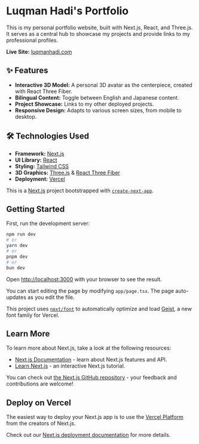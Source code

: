 # Luqman Hadi's Portfolio

This is my personal portfolio website, built with Next.js, React, and Three.js. It serves as a central hub to showcase my projects and provide links to my professional profiles.

**Live Site:** [luqmanhadi.com](https://luqmanhadi.com)

## ✨ Features

*   **Interactive 3D Model:** A personal 3D avatar as the centerpiece, created with React Three Fiber.
*   **Bilingual Content:** Toggle between English and Japanese content.
*   **Project Showcase:** Links to my other deployed projects.
*   **Responsive Design:** Adapts to various screen sizes, from mobile to desktop.

## 🛠️ Technologies Used

*   **Framework:** [Next.js](https://nextjs.org/)
*   **UI Library:** [React](https://react.dev/)
*   **Styling:** [Tailwind CSS](https://tailwindcss.com/)
*   **3D Graphics:** [Three.js](https://threejs.org/) & [React Three Fiber](https://docs.pmnd.rs/react-three-fiber/getting-started/introduction)
*   **Deployment:** [Vercel](https://vercel.com/)

This is a [Next.js](https://nextjs.org) project bootstrapped with [`create-next-app`](https://nextjs.org/docs/app/api-reference/cli/create-next-app).

## Getting Started

First, run the development server:

```bash
npm run dev
# or
yarn dev
# or
pnpm dev
# or
bun dev
```

Open [http://localhost:3000](http://localhost:3000) with your browser to see the result.

You can start editing the page by modifying `app/page.tsx`. The page auto-updates as you edit the file.

This project uses [`next/font`](https://nextjs.org/docs/app/building-your-application/optimizing/fonts) to automatically optimize and load [Geist](https://vercel.com/font), a new font family for Vercel.

## Learn More

To learn more about Next.js, take a look at the following resources:

- [Next.js Documentation](https://nextjs.org/docs) - learn about Next.js features and API.
- [Learn Next.js](https://nextjs.org/learn) - an interactive Next.js tutorial.

You can check out [the Next.js GitHub repository](https://github.com/vercel/next.js) - your feedback and contributions are welcome!

## Deploy on Vercel

The easiest way to deploy your Next.js app is to use the [Vercel Platform](https://vercel.com/new?utm_medium=default-template&filter=next.js&utm_source=create-next-app&utm_campaign=create-next-app-readme) from the creators of Next.js.

Check out our [Next.js deployment documentation](https://nextjs.org/docs/app/building-your-application/deploying) for more details.
